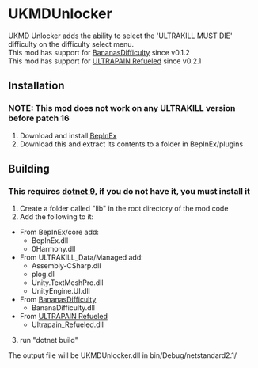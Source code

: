 # UKMDUnlocker
UKMD Unlocker adds the ability to select the 'ULTRAKILL MUST DIE' difficulty on the difficulty select menu.<br>
This mod has support for [BananasDifficulty](https://thunderstore.io/c/ultrakill/p/bananastudio/BananasDifficulty/) since v0.1.2<br>
This mod has support for [ULTRAPAIN Refueled](https://thunderstore.io/c/ultrakill/p/Kritzmaker/ULTRAPAIN_Refueled/) since v0.2.1<br>

## Installation
### NOTE: This mod does not work on any ULTRAKILL version before patch 16
1. Download and install [BepInEx](https://thunderstore.io/c/ultrakill/p/BepInEx/BepInExPack/)
2. Download this and extract its contents to a folder in BepInEx/plugins

## Building
### This requires [dotnet 9](https://dotnet.microsoft.com/en-us/download/dotnet/9.0), if you do not have it, you must install it
1. Create a folder called "lib" in the root directory of the mod code
2. Add the following to it:
  - From BepInEx/core add:
    * BepInEx.dll
    * 0Harmony.dll
  - From ULTRAKILL_Data/Managed add:
    * Assembly-CSharp.dll
    * plog.dll
    * Unity.TextMeshPro.dll
    * UnityEngine.UI.dll
  - From [BananasDifficulty](https://thunderstore.io/c/ultrakill/p/bananastudio/BananasDifficulty/)
    * BananaDifficulty.dll
  - From [ULTRAPAIN Refueled](https://thunderstore.io/c/ultrakill/p/Kritzmaker/ULTRAPAIN_Refueled/)
    * Ultrapain_Refueled.dll

3. run "dotnet build"

The output file will be UKMDUnlocker.dll in bin/Debug/netstandard2.1/

